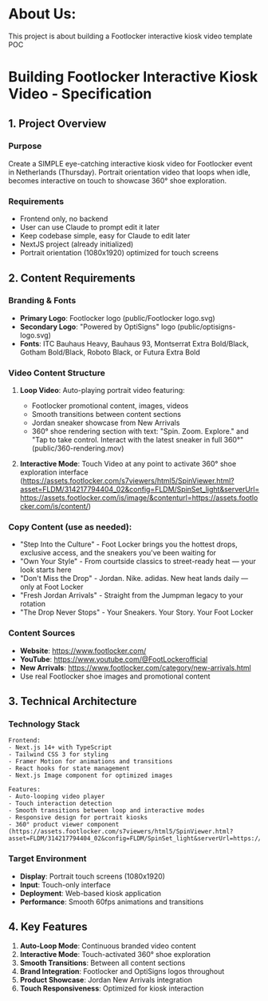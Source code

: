 # About Us:
This project is about building a Footlocker interactive kiosk video template POC

# Building Footlocker Interactive Kiosk Video - Specification

## 1. Project Overview

### Purpose
Create a SIMPLE eye-catching interactive kiosk video for Footlocker event in Netherlands (Thursday). Portrait orientation video that loops when idle, becomes interactive on touch to showcase 360° shoe exploration.

### Requirements
- Frontend only, no backend
- User can use Claude to prompt edit it later
- Keep codebase simple, easy for Claude to edit later
- NextJS project (already initialized)
- Portrait orientation (1080x1920) optimized for touch screens

## 2. Content Requirements

### Branding & Fonts
- **Primary Logo**: Footlocker logo (public/Footlocker logo.svg)
- **Secondary Logo**: "Powered by OptiSigns" logo (public/optisigns-logo.svg)
- **Fonts**: ITC Bauhaus Heavy, Bauhaus 93, Montserrat Extra Bold/Black, Gotham Bold/Black, Roboto Black, or Futura Extra Bold

### Video Content Structure
1. **Loop Video**: Auto-playing portrait video featuring:
   - Footlocker promotional content, images, videos
   - Smooth transitions between content sections
   - Jordan sneaker showcase from New Arrivals
   - 360° shoe rendering section with text: "Spin. Zoom. Explore." and "Tap to take control. Interact with the latest sneaker in full 360°" (public/360-rendering.mov)

2. **Interactive Mode**: Touch Video at any point to activate 360° shoe exploration interface (https://assets.footlocker.com/s7viewers/html5/SpinViewer.html?asset=FLDM/314217794404_02&config=FLDM/SpinSet_light&serverUrl=https://assets.footlocker.com/is/image/&contenturl=https://assets.footlocker.com/is/content/)

### Copy Content (use as needed):
- "Step Into the Culture" - Foot Locker brings you the hottest drops, exclusive access, and the sneakers you've been waiting for
- "Own Your Style" - From courtside classics to street-ready heat — your look starts here
- "Don't Miss the Drop" - Jordan. Nike. adidas. New heat lands daily — only at Foot Locker
- "Fresh Jordan Arrivals" - Straight from the Jumpman legacy to your rotation
- "The Drop Never Stops" - Your Sneakers. Your Story. Your Foot Locker

### Content Sources
- **Website**: https://www.footlocker.com/
- **YouTube**: https://www.youtube.com/@FootLockerofficial
- **New Arrivals**: https://www.footlocker.com/category/new-arrivals.html
- Use real Footlocker shoe images and promotional content

## 3. Technical Architecture

### Technology Stack
```
Frontend:
- Next.js 14+ with TypeScript
- Tailwind CSS 3 for styling
- Framer Motion for animations and transitions
- React hooks for state management
- Next.js Image component for optimized images

Features:
- Auto-looping video player
- Touch interaction detection
- Smooth transitions between loop and interactive modes 
- Responsive design for portrait kiosks
- 360° product viewer component (https://assets.footlocker.com/s7viewers/html5/SpinViewer.html?asset=FLDM/314217794404_02&config=FLDM/SpinSet_light&serverUrl=https://assets.footlocker.com/is/image/&contenturl=https://assets.footlocker.com/is/content/)
```

### Target Environment
- **Display**: Portrait touch screens (1080x1920)
- **Input**: Touch-only interface
- **Deployment**: Web-based kiosk application
- **Performance**: Smooth 60fps animations and transitions

## 4. Key Features
1. **Auto-Loop Mode**: Continuous branded video content
2. **Interactive Mode**: Touch-activated 360° shoe exploration
3. **Smooth Transitions**: Between all content sections
4. **Brand Integration**: Footlocker and OptiSigns logos throughout
5. **Product Showcase**: Jordan New Arrivals integration
6. **Touch Responsiveness**: Optimized for kiosk interaction
